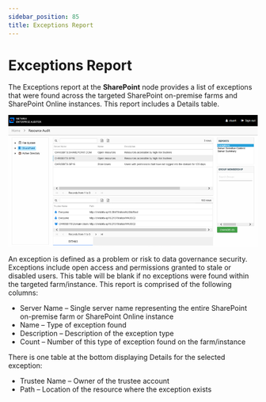 ```yaml
---
sidebar_position: 85
title: Exceptions Report
---
```


# Exceptions Report

The Exceptions report at the **SharePoint** node provides a list of exceptions that were found across the targeted SharePoint on-premise farms and SharePoint Online instances. This report includes a Details table.

![Exceptions report at the SharePoint node](../../../../../../../static/Content/Resources/Images/Access/InformationCenter/ResourceAudit/SharePoint/Exceptions.png "Exceptions report at the SharePoint node")

An exception is defined as a problem or risk to data governance security. Exceptions include open access and permissions granted to stale or disabled users. This table will be blank if no exceptions were found within the targeted farm/instance. This report is comprised of the following columns:

* Server Name – Single server name representing the entire SharePoint on-premise farm or SharePoint Online instance
* Name – Type of exception found
* Description – Description of the exception type
* Count – Number of this type of exception found on the farm/instance

There is one table at the bottom displaying Details for the selected exception:

* Trustee Name – Owner of the trustee account
* Path – Location of the resource where the exception exists